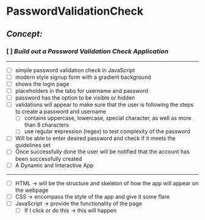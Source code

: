 # PasswordValidationCheck

<!-- can have readme preview open as well to see how it will appear -->
<!-- ## this is a sub heading -->


## *Concept:*
### [ ] *Build out a Password Validation Check Application* 
---
<!-- - this is a bullet -->
- [ ] simple password validation check in JavaScript
- [ ] modern style signup form with a gradient background
- [ ] shows the login page
- [ ] placeholders in the tabs for username and password
- [ ] password has the option to be visible or hidden
- [ ] validations will appear to make sure that the user is following the steps to create a password and username
    - [ ] contains uppercase, lowercase, special character, as well as more than 8 characters
    - [ ] use regular expression (regex) to test complexity of the password
- [ ] Will be able to enter desired password and check if it meets the guidelines set
- [ ] Once successfully done the user will be notified that the account has been successfully created
- [ ]  A Dynamic and Interactive App
---
- [ ] HTML → will be the structure and skeleton of how the app will appear on the webpage
- [ ] CSS → encompass the style of the app and give it some flare
- [ ] JavaScript → provide the functionality of the page
    - [ ] If I click or do this → this will happen
